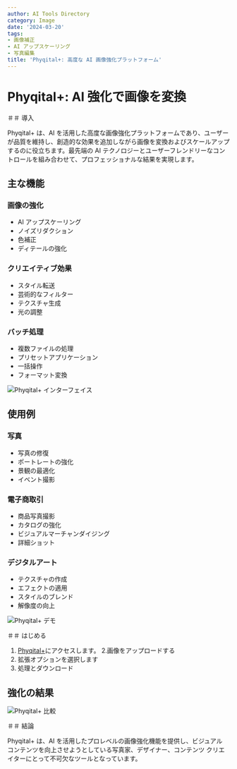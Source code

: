 ```yaml
---
author: AI Tools Directory
category: Image
date: '2024-03-20'
tags:
- 画像補正
- AI アップスケーリング
- 写真編集
title: 'Phyqital+: 高度な AI 画像強化プラットフォーム'
---
```


# Phyqital+: AI 強化で画像を変換

＃＃ 導入

Phyqital+ は、AI を活用した高度な画像強化プラットフォームであり、ユーザーが品質を維持し、創造的な効果を追加しながら画像を変換およびスケールアップするのに役立ちます。最先端の AI テクノロジーとユーザーフレンドリーなコントロールを組み合わせて、プロフェッショナルな結果を実現します。

## 主な機能

### 画像の強化
- AI アップスケーリング
- ノイズリダクション
- 色補正
- ディテールの強化

### クリエイティブ効果
- スタイル転送
- 芸術的なフィルター
- テクスチャ生成
- 光の調整

### バッチ処理
- 複数ファイルの処理
- プリセットアプリケーション
- 一括操作
- フォーマット変換

![Phyqital+ インターフェイス](/imgs/phyqital/interface.jpg)

## 使用例

### 写真
- 写真の修復
- ポートレートの強化
- 景観の最適化
- イベント撮影

### 電子商取引
- 商品写真撮影
- カタログの強化
- ビジュアルマーチャンダイジング
- 詳細ショット

### デジタルアート
- テクスチャの作成
- エフェクトの適用
- スタイルのブレンド
- 解像度の向上

![Phyqital+ デモ](/imgs/phyqital/demo.jpg)

＃＃ はじめる

1. [Phyqital+](https://phyqital.plus)にアクセスします。
2.画像​​をアップロードする
3. 拡張オプションを選択します
4. 処理とダウンロード

## 強化の結果

![Phyqital+ 比較](/imgs/phyqital/comparison.jpg)

＃＃ 結論

Phyqital+ は、AI を活用したプロレベルの画像強化機能を提供し、ビジュアル コンテンツを向上させようとしている写真家、デザイナー、コンテンツ クリエイターにとって不可欠なツールとなっています。